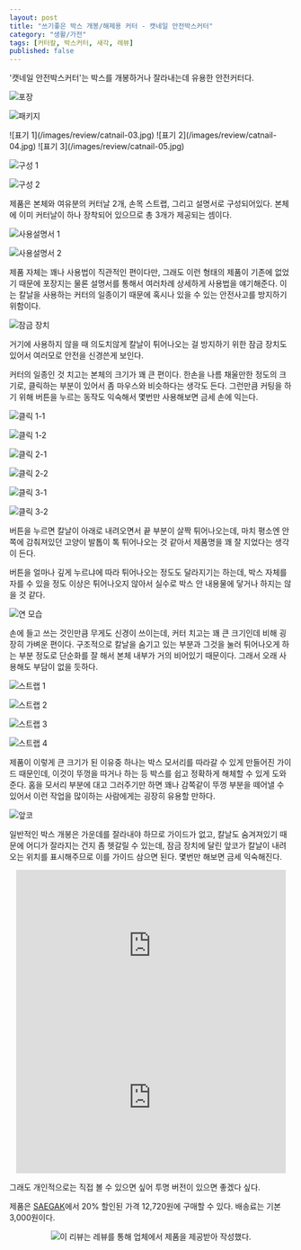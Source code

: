 ```yaml
---
layout: post
title: "쓰기좋은 박스 개봉/해제용 커터 - 캣네일 안전박스커터"
category: "생활/가전"
tags: [커터칼, 박스커터, 새각, 레뷰]
published: false
---
```


'캣네일 안전박스커터'는
박스를 개봉하거나 잘라내는데 유용한 안전커터다.

![포장](/images/review/catnail-01.jpg)

![패키지](/images/review/catnail-02.jpg)

<p class="center" markdown="1">
![표기 1](/images/review/catnail-03.jpg)
![표기 2](/images/review/catnail-04.jpg)
![표기 3](/images/review/catnail-05.jpg)
</p>

![구성 1](/images/review/catnail-06.jpg)

![구성 2](/images/review/catnail-07.jpg)

제품은 본체와 여유분의 커터날 2개, 손목 스트랩, 그리고 설명서로 구성되어있다.
본체에 이미 커터날이 하나 장착되어 있으므로 총 3개가 제공되는 셈이다.

![사용설명서 1](/images/review/catnail-20.jpg)

![사용설명서 2](/images/review/catnail-21.jpg)

제품 자체는 꽤나 사용법이 직관적인 편이다만,
그래도 이런 형태의 제품이 기존에 없었기 때문에
포장지는 물론 설명서를 통해서 여러차례 상세하게 사용법을 얘기해준다.
이는 칼날을 사용하는 커터의 일종이기 때문에 혹시나 있을 수 있는 안전사고를 방지하기 위함이다.

![잠금 장치](/images/review/catnail-08.jpg)

거기에 사용하지 않을 때 의도치않게 칼날이 튀어나오는 걸 방지하기 위한 잠금 장치도 있어서 여러모로 안전을 신경쓴게 보인다.

커터의 일종인 것 치고는 본체의 크기가 꽤 큰 편이다.
한손을 나름 채울만한 정도의 크기로, 클릭하는 부분이 있어서 좀 마우스와 비슷하다는 생각도 든다.
그런만큼 커팅을 하기 위해 버튼을 누르는 동작도 익숙해서 몇번만 사용해보면 금세 손에 익는다.

![클릭 1-1](/images/review/catnail-09.jpg)

![클릭 1-2](/images/review/catnail-10.jpg)

![클릭 2-1](/images/review/catnail-11.jpg)

![클릭 2-2](/images/review/catnail-12.jpg)

![클릭 3-1](/images/review/catnail-13.jpg)

![클릭 3-2](/images/review/catnail-14.jpg)

버튼을 누르면 칼날이 아래로 내려오면서 끝 부분이 살짝 튀어나오는데,
마치 평소엔 안쪽에 감춰져있던 고양이 발톱이 톡 튀어나오는 것 같아서
제품명을 꽤 잘 지었다는 생각이 든다.

버튼을 얼마나 깊게 누르냐에 따라 튀어나오는 정도도 달라지기는 하는데,
박스 자체를 자를 수 있을 정도 이상은 튀어나오지 않아서
실수로 박스 안 내용물에 닿거나 하지는 않을 것 같다.

![연 모습](/images/review/catnail-15.jpg)

손에 들고 쓰는 것인만큼 무게도 신경이 쓰이는데,
커터 치고는 꽤 큰 크기인데 비해 굉장히 가벼운 편이다.
구조적으로 칼날을 숨기고 있는 부분과 그것을 눌러 튀어나오게 하는 부분 정도로 단순화를 잘 해서
본체 내부가 거의 비어있기 때문이다.
그래서 오래 사용해도 부담이 없을 듯하다.

![스트랩 1](/images/review/catnail-16.jpg)

![스트랩 2](/images/review/catnail-17.jpg)

![스트랩 3](/images/review/catnail-18.jpg)

![스트랩 4](/images/review/catnail-19.jpg)

제품이 이렇게 큰 크기가 된 이유중 하나는 박스 모서리를 따라갈 수 있게 만들어진 가이드 때문인데,
이것이 뚜껑을 따거나 하는 등 박스를 쉽고 정확하게 해체할 수 있게 도와준다.
홈을 모서리 부분에 대고 그러주기만 하면
꽤나 감쪽같이 뚜껑 부분을 떼어낼 수 있어서
이런 작업을 많이하는 사람에게는 굉장히 유용할 만하다.

![앞코](/images/review/catnail-22.jpg)

일반적인 박스 개봉은 가운데를 잘라내야 하므로 가이드가 없고,
칼날도 숨겨져있기 때문에 어디가 잘라지는 건지 좀 헷갈릴 수 있는데,
잠금 장치에 달린 앞코가 칼날이 내려오는 위치를 표시해주므로
이를 가이드 삼으면 된다.
몇번만 해보면 금세 익숙해진다.

<center><iframe width="480" height="270" src="https://www.youtube.com/embed/fEMNTDe8hZE" title="YouTube video player" frameborder="0" allow="accelerometer; autoplay; clipboard-write; encrypted-media; gyroscope; picture-in-picture; web-share" allowfullscreen></iframe></center>

<center><iframe width="480" height="270" src="https://www.youtube.com/embed/59CIICottF8" title="YouTube video player" frameborder="0" allow="accelerometer; autoplay; clipboard-write; encrypted-media; gyroscope; picture-in-picture; web-share" allowfullscreen></iframe></center>

그래도 개인적으로는 직접 볼 수 있으면 싶어
투명 버전이 있으면 좋겠다 싶다.

제품은 [SAEGAK](https://smartstore.naver.com/saegak/products/7768327150)에서
20% 할인된 가격 12,720원에 구매할 수 있다.
배송료는 기본 3,000원이다.



<center><img src="https://www.revu.net/campaign/img.php?p=bcf56edfc1f2a4da44103f1d83a4ab7ea0260e1ab94b597b401743fbb9ac63f5&amp;v=4" title="wb-sponsored" alt="이 리뷰는 레뷰를 통해 업체에서 제품을 제공받아 작성했다." /></center>
